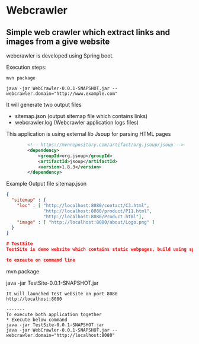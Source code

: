 # Webcrawler
Simple web crawler which extract links and images from a give website 
-------------------------------------------

webcrawler is developed using Spring boot.

Execution steps:
```
mvn package

java -jar WebCrawler-0.0.1-SNAPSHOT.jar --webcrawler.domain="http://www.example.com"
```
It will generate two output files
* sitemap.json    (output sitemap file which contains links)
* webcrawler.log  (Webcrawler application logs files) 

This application is using external lib Jsoup for parsing HTML pages


```xml
		<!-- https://mvnrepository.com/artifact/org.jsoup/jsoup -->
		<dependency>
			<groupId>org.jsoup</groupId>
			<artifactId>jsoup</artifactId>
			<version>1.8.3</version>
		</dependency>
```

Example Output file sitemap.json
```json
{
  "sitemap" : {
    "loc" : [ "http://localhost:8080/contact/C3.html", 
              "http://localhost:8080/product/P11.html",
              "http://localhost:8080/Product.html"],
    "image" : [ "http://localhost:8080/about/Logo.png" ]
  }
}

# TestSite
TestSite is demo website which contains static webpages, build using spring boot

to exceute on command line
```
mvn package

java -jar TestSite-0.0.1-SNAPSHOT.jar
```
It will launched test website on port 8080
http://localhost:8080

-------
To execute both application together
* Execute below command
java -jar TestSite-0.0.1-SNAPSHOT.jar
java -jar WebCrawler-0.0.1-SNAPSHOT.jar --webcrawler.domain="http://localhost:8080"
